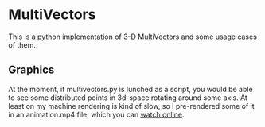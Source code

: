 # MultiVectors

This is a python implementation of 3-D MultiVectors and some usage cases of them.

## Graphics

At the moment, if multivectors.py is lunched as a script, you would be able to see some distributed points in 3d-space rotating around some axis.
At least on my machine rendering is kind of slow, so I pre-rendered some of it in an animation.mp4 file, which you can
[watch online](https://www.hlsplayer.net/mp4-player#type=mp4&src=https%3A%2F%2Fraw.githubusercontent.com%2FDzuchun%2FMultiVectors%2Fmaster%2Fanimation.mp4).
